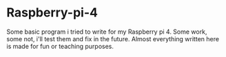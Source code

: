 # Raspberry-pi-4

Some basic program i tried to write for my Raspberry pi 4. Some work, some not, i'll test them and fix in the future.
Almost everything written here is made for fun or teaching purposes.
